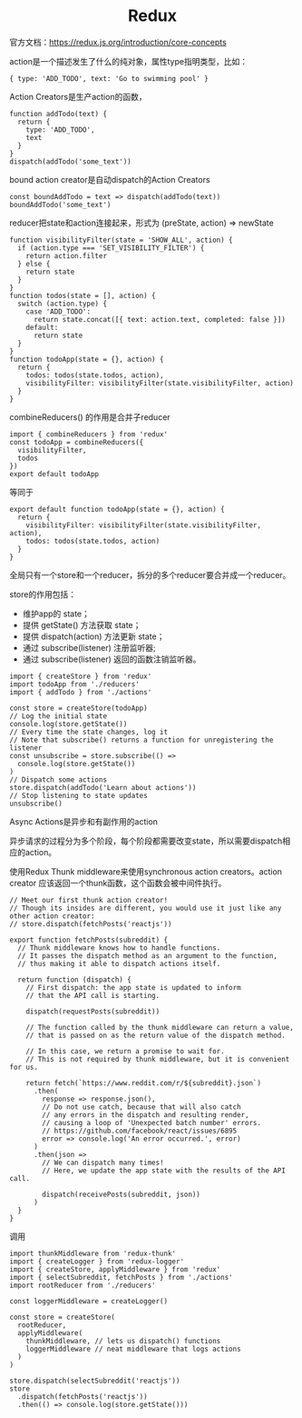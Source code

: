 <h1 align="center"> Redux </h1>

官方文档：https://redux.js.org/introduction/core-concepts

action是一个描述发生了什么的纯对象，属性type指明类型，比如：

```
{ type: 'ADD_TODO', text: 'Go to swimming pool' }
```

Action Creators是生产action的函数，

```
function addTodo(text) {
  return {
    type: 'ADD_TODO',
    text
  }
}
dispatch(addTodo('some_text'))
```

bound action creator是自动dispatch的Action Creators

```
const boundAddTodo = text => dispatch(addTodo(text))
boundAddTodo('some_text')
```

reducer把state和action连接起来，形式为  (preState, action) => newState

```
function visibilityFilter(state = 'SHOW_ALL', action) {
  if (action.type === 'SET_VISIBILITY_FILTER') {
    return action.filter
  } else {
    return state
  }
}
function todos(state = [], action) {
  switch (action.type) {
    case 'ADD_TODO':
      return state.concat([{ text: action.text, completed: false }])
    default:
      return state
  }
}
function todoApp(state = {}, action) {
  return {
    todos: todos(state.todos, action),
    visibilityFilter: visibilityFilter(state.visibilityFilter, action)
  }
}
```

combineReducers() 的作用是合并子reducer

```
import { combineReducers } from 'redux'
const todoApp = combineReducers({
  visibilityFilter,
  todos
})
export default todoApp
```

等同于

```
export default function todoApp(state = {}, action) {
  return {
    visibilityFilter: visibilityFilter(state.visibilityFilter, action),
    todos: todos(state.todos, action)
  }
}
```

全局只有一个store和一个reducer，拆分的多个reducer要合并成一个reducer。

store的作用包括：

- 维护app的 state；
- 提供 getState() 方法获取 state；
- 提供 dispatch(action) 方法更新 state；
- 通过 subscribe(listener) 注册监听器;
- 通过 subscribe(listener) 返回的函数注销监听器。

```
import { createStore } from 'redux'
import todoApp from './reducers'
import { addTodo } from './actions'
​
const store = createStore(todoApp)
// Log the initial state
console.log(store.getState())
// Every time the state changes, log it
// Note that subscribe() returns a function for unregistering the listener
const unsubscribe = store.subscribe(() =>
  console.log(store.getState())
)
// Dispatch some actions
store.dispatch(addTodo('Learn about actions'))
// Stop listening to state updates
unsubscribe()
```

Async Actions是异步和有副作用的action

异步请求的过程分为多个阶段，每个阶段都需要改变state，所以需要dispatch相应的action。

使用Redux Thunk middleware来使用synchronous action creators。action creator
应该返回一个thunk函数，这个函数会被中间件执行。
```
// Meet our first thunk action creator!
// Though its insides are different, you would use it just like any other action creator:
// store.dispatch(fetchPosts('reactjs'))
​
export function fetchPosts(subreddit) {
  // Thunk middleware knows how to handle functions.
  // It passes the dispatch method as an argument to the function,
  // thus making it able to dispatch actions itself.
​
  return function (dispatch) {
    // First dispatch: the app state is updated to inform
    // that the API call is starting.
​
    dispatch(requestPosts(subreddit))
​
    // The function called by the thunk middleware can return a value,
    // that is passed on as the return value of the dispatch method.
​
    // In this case, we return a promise to wait for.
    // This is not required by thunk middleware, but it is convenient for us.
​
    return fetch(`https://www.reddit.com/r/${subreddit}.json`)
      .then(
        response => response.json(),
        // Do not use catch, because that will also catch
        // any errors in the dispatch and resulting render,
        // causing a loop of 'Unexpected batch number' errors.
        // https://github.com/facebook/react/issues/6895
        error => console.log('An error occurred.', error)
      )
      .then(json =>
        // We can dispatch many times!
        // Here, we update the app state with the results of the API call.
​
        dispatch(receivePosts(subreddit, json))
      )
  }
}
```

调用

```
import thunkMiddleware from 'redux-thunk'
import { createLogger } from 'redux-logger'
import { createStore, applyMiddleware } from 'redux'
import { selectSubreddit, fetchPosts } from './actions'
import rootReducer from './reducers'
​
const loggerMiddleware = createLogger()
​
const store = createStore(
  rootReducer,
  applyMiddleware(
    thunkMiddleware, // lets us dispatch() functions
    loggerMiddleware // neat middleware that logs actions
  )
)
​
store.dispatch(selectSubreddit('reactjs'))
store
  .dispatch(fetchPosts('reactjs'))
  .then(() => console.log(store.getState()))
```

